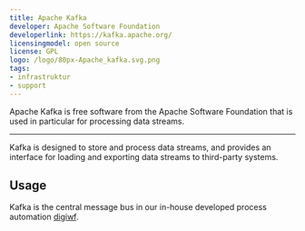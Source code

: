 ```yaml
---
title: Apache Kafka
developer: Apache Software Foundation 
developerlink: https://kafka.apache.org/ 
licensingmodel: open source
license: GPL
logo: /logo/80px-Apache_kafka.svg.png
tags:
- infrastruktur
- support
---
```

Apache Kafka is free software from the Apache Software Foundation that is used in particular for processing data streams.

---

Kafka is designed to store and process data streams, and provides an interface for loading and exporting data streams to third-party systems.

## Usage


Kafka is the central message bus in our in-house developed process automation [digiwf](digiwf).

